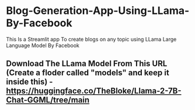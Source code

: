 # Blog-Generation-App-Using-LLama-By-Facebook
This Is a Streamlit app To create blogs on any topic using LLama Large Language Model By Facebook 
## Download The LLama Model From This URL (Create a floder called "models" and keep it inside this)  - https://huggingface.co/TheBloke/Llama-2-7B-Chat-GGML/tree/main

